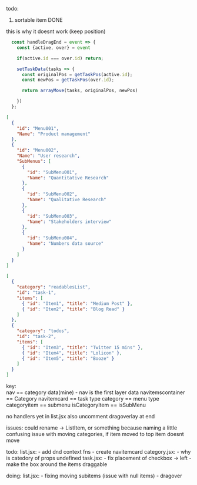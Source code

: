 todo:
1. sortable item DONE




this is why it doesnt work (keep position)
```js
  const handleDragEnd = event => {
    const {active, over} = event

    if(active.id === over.id) return;

    setTaskData(tasks => {
      const originalPos = getTaskPos(active.id);
      const newPos = getTaskPos(over.id);

      return arrayMove(tasks, originalPos, newPos)

    })
  };
```
```json
[
  {
    "id": "Menu001",
    "Name": "Product management"
  },
  {
    "id": "Menu002",
    "Name": "User research",
    "SubMenus": [
      {
        "id": "SubMenu001",
        "Name": "Quantitative Research"
      },
      {
        "id": "SubMenu002",
        "Name": "Qualitative Research"
      },
      {
        "id": "SubMenu003",
        "Name": "Stakeholders interview"
      },
      {
        "id": "SubMenu004",
        "Name": "Numbers data source"
      }
    ]
  }
]

[
  {
    "category": "readablesList",
    "id": "task-1", 
    "items": [
      { "id": "Item1", "title": "Medium Post" },
      { "id": "Item2", "title": "Blog Read" }
    ]
  },
  {
    "category": "todos",
    "id": "task-2",
    "items": [
      { "id": "Item3", "title": "Twitter 15 mins" },
      { "id": "Item4", "title": "Lolicon" },
      { "id": "Item5", "title": "Booze" }
    ]
  }
]
```
key:  
  nav == category data(mine)
    - nav is the first layer data
  navitemscontainer == Category
  navitemcard == task
  type category == menu
  type categoryitem == submenu
  isCategoryItem == isSubMenu


no handlers yet in list.jsx
  also uncomment dragoverlay at end


issues:
  could rename <task/> -> ListItem, or something because naming a little confusing 
  issue with moving categories, if item moved to top item doesnt move

todo:
  list.jsx:
    - add dnd context fns
    - create navitemcard
  category.jsx:
    - why is catedory of props undefined
  task.jsx:
    - fix placement of checkbox -> left
    - make the box around the items draggable

doing:
  list.jsx:
    - fixing moving subitems (issue with null items)
    - dragover
